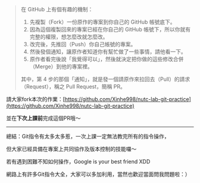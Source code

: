 > 在 GitHub 上有個有趣的機制：
>
> 1. 先複製（Fork）一份原作的專案到你自己的 GitHub 帳號底下。
> 2. 因為這個複製回來的專案已經在你自己的 GitHub 帳號下，所以你就有完整的權限，想怎麼改就怎麼改。
> 3. 改完後，先推回（Push）你自己帳號的專案。
> 4. 然後發個通知，讓原作者知道你有幫忙做了一些事情，請他看一下。
> 5. 原作者看完後說「我覺得可以」，然後就決定把你做的這些修改合併（Merge）到他的專案裡。
>
> 其中，第 4 步的那個「通知」，就是發一個請原作來拉回去（Pull）的請求（Request），稱之 Pull Request，簡稱 PR。

請大家fork本次的作業：[https://github.com/Xinhe998/nutc-lab-git-practice](https://github.com/Xinhe998/nutc-lab-git-practice)

並在**下次上課前**完成這個PR哦～

---

總結：Git指令有太多太多惹，一次上課一定無法教完所有的指令操作，

但大家已經具備在專案上共同協作及版本控制的技能囉～

若有遇到困難不知如何操作，Google is your best friend XDD

網路上有許多Git指令大全，大家可以多加利用，當然也歡迎當面問我問題啦：）

